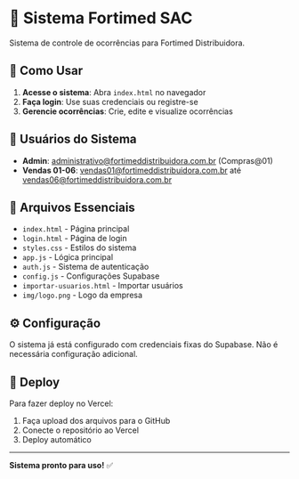 # 🏥 Sistema Fortimed SAC

Sistema de controle de ocorrências para Fortimed Distribuidora.

## 🚀 Como Usar

1. **Acesse o sistema**: Abra `index.html` no navegador
2. **Faça login**: Use suas credenciais ou registre-se
3. **Gerencie ocorrências**: Crie, edite e visualize ocorrências

## 👥 Usuários do Sistema

- **Admin**: administrativo@fortimeddistribuidora.com.br (Compras@01)
- **Vendas 01-06**: vendas01@fortimeddistribuidora.com.br até vendas06@fortimeddistribuidora.com.br

## 📁 Arquivos Essenciais

- `index.html` - Página principal
- `login.html` - Página de login
- `styles.css` - Estilos do sistema
- `app.js` - Lógica principal
- `auth.js` - Sistema de autenticação
- `config.js` - Configurações Supabase
- `importar-usuarios.html` - Importar usuários
- `img/logo.png` - Logo da empresa

## ⚙️ Configuração

O sistema já está configurado com credenciais fixas do Supabase. Não é necessária configuração adicional.

## 🔧 Deploy

Para fazer deploy no Vercel:
1. Faça upload dos arquivos para o GitHub
2. Conecte o repositório ao Vercel
3. Deploy automático

---

**Sistema pronto para uso!** ✅
